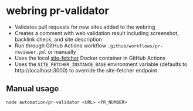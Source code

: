 # webring pr-validator

- Validates pull requests for new sites added to the webring
- Creates a comment with web validation result including screenshot, backlink check, and site description
- Run through GitHub Actions workflow `.github/workflows/pr-reviewer.yml` or manually
- Uses the local [site-fetcher](../site-fetcher) Docker container in GitHub Actions
- Uses the `SITE_FETCHER_INSTANCE_BASE` environment variable (defaults to http://localhost:3000) to override the site-fetcher endpoint

## Manual usage

```
node automation/pr-validator <URL> <PR_NUMBER>
```

